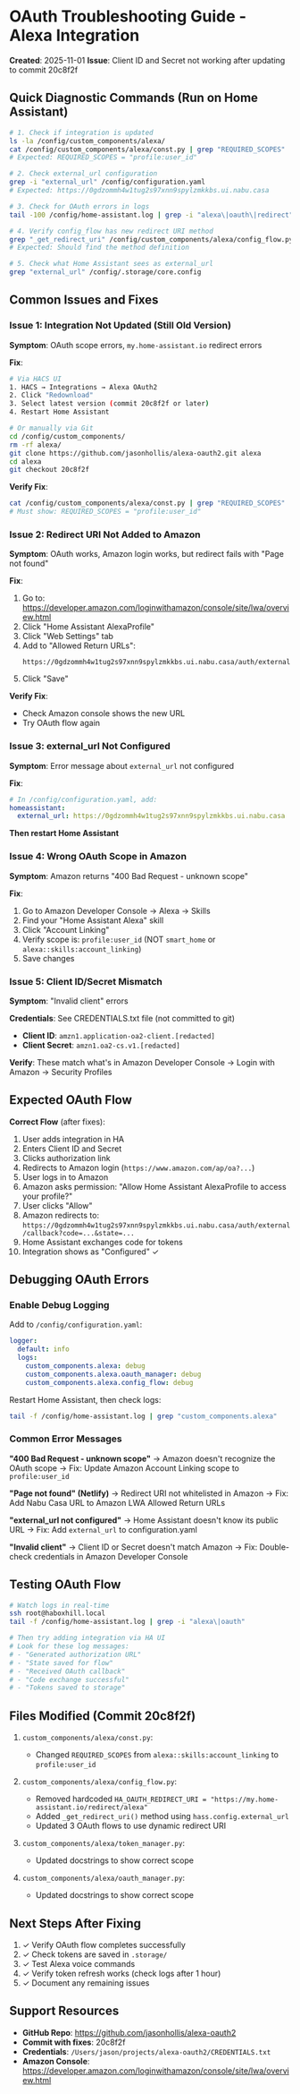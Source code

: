 # OAuth Troubleshooting Guide - Alexa Integration

**Created**: 2025-11-01
**Issue**: Client ID and Secret not working after updating to commit 20c8f2f

## Quick Diagnostic Commands (Run on Home Assistant)

```bash
# 1. Check if integration is updated
ls -la /config/custom_components/alexa/
cat /config/custom_components/alexa/const.py | grep "REQUIRED_SCOPES"
# Expected: REQUIRED_SCOPES = "profile:user_id"

# 2. Check external_url configuration
grep -i "external_url" /config/configuration.yaml
# Expected: https://0gdzommh4w1tug2s97xnn9spylzmkkbs.ui.nabu.casa

# 3. Check for OAuth errors in logs
tail -100 /config/home-assistant.log | grep -i "alexa\|oauth\|redirect"

# 4. Verify config_flow has new redirect URI method
grep "_get_redirect_uri" /config/custom_components/alexa/config_flow.py
# Expected: Should find the method definition

# 5. Check what Home Assistant sees as external_url
grep "external_url" /config/.storage/core.config
```

## Common Issues and Fixes

### Issue 1: Integration Not Updated (Still Old Version)

**Symptom**: OAuth scope errors, `my.home-assistant.io` redirect errors

**Fix**:
```bash
# Via HACS UI
1. HACS → Integrations → Alexa OAuth2
2. Click "Redownload"
3. Select latest version (commit 20c8f2f or later)
4. Restart Home Assistant

# Or manually via Git
cd /config/custom_components/
rm -rf alexa/
git clone https://github.com/jasonhollis/alexa-oauth2.git alexa
cd alexa
git checkout 20c8f2f
```

**Verify Fix**:
```bash
cat /config/custom_components/alexa/const.py | grep "REQUIRED_SCOPES"
# Must show: REQUIRED_SCOPES = "profile:user_id"
```

### Issue 2: Redirect URI Not Added to Amazon

**Symptom**: OAuth works, Amazon login works, but redirect fails with "Page not found"

**Fix**:
1. Go to: https://developer.amazon.com/loginwithamazon/console/site/lwa/overview.html
2. Click "Home Assistant AlexaProfile"
3. Click "Web Settings" tab
4. Add to "Allowed Return URLs":
   ```
   https://0gdzommh4w1tug2s97xnn9spylzmkkbs.ui.nabu.casa/auth/external/callback
   ```
5. Click "Save"

**Verify Fix**:
- Check Amazon console shows the new URL
- Try OAuth flow again

### Issue 3: external_url Not Configured

**Symptom**: Error message about `external_url` not configured

**Fix**:
```yaml
# In /config/configuration.yaml, add:
homeassistant:
  external_url: https://0gdzommh4w1tug2s97xnn9spylzmkkbs.ui.nabu.casa
```

**Then restart Home Assistant**

### Issue 4: Wrong OAuth Scope in Amazon

**Symptom**: Amazon returns "400 Bad Request - unknown scope"

**Fix**:
1. Go to Amazon Developer Console → Alexa → Skills
2. Find your "Home Assistant Alexa" skill
3. Click "Account Linking"
4. Verify scope is: `profile:user_id` (NOT `smart_home` or `alexa::skills:account_linking`)
5. Save changes

### Issue 5: Client ID/Secret Mismatch

**Symptom**: "Invalid client" errors

**Credentials**: See CREDENTIALS.txt file (not committed to git)
- **Client ID**: `amzn1.application-oa2-client.[redacted]`
- **Client Secret**: `amzn1.oa2-cs.v1.[redacted]`

**Verify**: These match what's in Amazon Developer Console → Login with Amazon → Security Profiles

## Expected OAuth Flow

**Correct Flow** (after fixes):

1. User adds integration in HA
2. Enters Client ID and Secret
3. Clicks authorization link
4. Redirects to Amazon login (`https://www.amazon.com/ap/oa?...`)
5. User logs in to Amazon
6. Amazon asks permission: "Allow Home Assistant AlexaProfile to access your profile?"
7. User clicks "Allow"
8. Amazon redirects to: `https://0gdzommh4w1tug2s97xnn9spylzmkkbs.ui.nabu.casa/auth/external/callback?code=...&state=...`
9. Home Assistant exchanges code for tokens
10. Integration shows as "Configured" ✓

## Debugging OAuth Errors

### Enable Debug Logging

Add to `/config/configuration.yaml`:
```yaml
logger:
  default: info
  logs:
    custom_components.alexa: debug
    custom_components.alexa.oauth_manager: debug
    custom_components.alexa.config_flow: debug
```

Restart Home Assistant, then check logs:
```bash
tail -f /config/home-assistant.log | grep "custom_components.alexa"
```

### Common Error Messages

**"400 Bad Request - unknown scope"**
→ Amazon doesn't recognize the OAuth scope
→ Fix: Update Amazon Account Linking scope to `profile:user_id`

**"Page not found" (Netlify)**
→ Redirect URI not whitelisted in Amazon
→ Fix: Add Nabu Casa URL to Amazon LWA Allowed Return URLs

**"external_url not configured"**
→ Home Assistant doesn't know its public URL
→ Fix: Add `external_url` to configuration.yaml

**"Invalid client"**
→ Client ID or Secret doesn't match Amazon
→ Fix: Double-check credentials in Amazon Developer Console

## Testing OAuth Flow

```bash
# Watch logs in real-time
ssh root@haboxhill.local
tail -f /config/home-assistant.log | grep -i "alexa\|oauth"

# Then try adding integration via HA UI
# Look for these log messages:
# - "Generated authorization URL"
# - "State saved for flow"
# - "Received OAuth callback"
# - "Code exchange successful"
# - "Tokens saved to storage"
```

## Files Modified (Commit 20c8f2f)

1. `custom_components/alexa/const.py`:
   - Changed `REQUIRED_SCOPES` from `alexa::skills:account_linking` to `profile:user_id`

2. `custom_components/alexa/config_flow.py`:
   - Removed hardcoded `HA_OAUTH_REDIRECT_URI = "https://my.home-assistant.io/redirect/alexa"`
   - Added `_get_redirect_uri()` method using `hass.config.external_url`
   - Updated 3 OAuth flows to use dynamic redirect URI

3. `custom_components/alexa/token_manager.py`:
   - Updated docstrings to show correct scope

4. `custom_components/alexa/oauth_manager.py`:
   - Updated docstrings to show correct scope

## Next Steps After Fixing

1. ✓ Verify OAuth flow completes successfully
2. ✓ Check tokens are saved in `.storage/`
3. ✓ Test Alexa voice commands
4. ✓ Verify token refresh works (check logs after 1 hour)
5. ✓ Document any remaining issues

## Support Resources

- **GitHub Repo**: https://github.com/jasonhollis/alexa-oauth2
- **Commit with fixes**: 20c8f2f
- **Credentials**: `/Users/jason/projects/alexa-oauth2/CREDENTIALS.txt`
- **Amazon Console**: https://developer.amazon.com/loginwithamazon/console/site/lwa/overview.html
